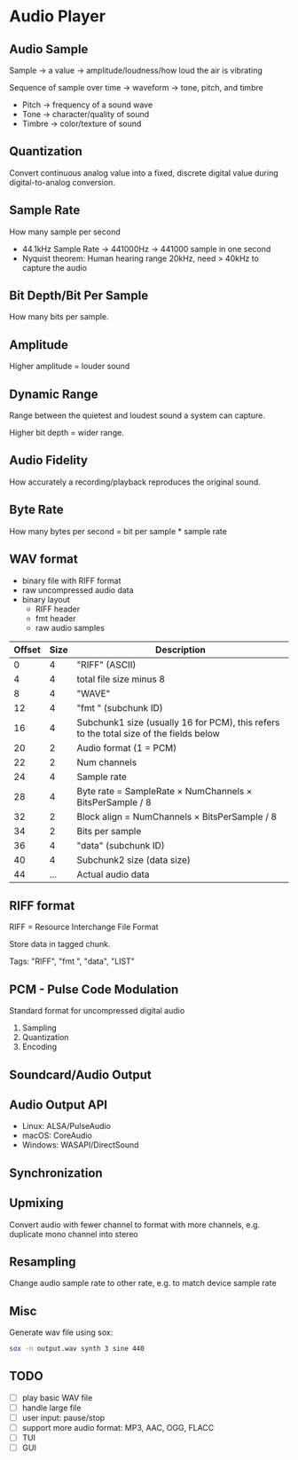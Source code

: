 # Audio Player

## Audio Sample

Sample -> a value -> amplitude/loudness/how loud the air is vibrating

Sequence of sample over time -> waveform -> tone, pitch, and timbre

- Pitch -> frequency of a sound wave
- Tone -> character/quality of sound
- Timbre -> color/texture of sound

## Quantization

Convert continuous analog value into a fixed, discrete digital value during digital-to-analog conversion.

## Sample Rate

How many sample per second

- 44.1kHz Sample Rate -> 441000Hz -> 441000 sample in one second
- Nyquist theorem: Human hearing range 20kHz, need > 40kHz to capture the audio

## Bit Depth/Bit Per Sample

How many bits per sample.

## Amplitude

Higher amplitude = louder sound

## Dynamic Range

Range between the quietest and loudest sound a system can capture.

Higher bit depth = wider range.

## Audio Fidelity

How accurately a recording/playback reproduces the original sound.

## Byte Rate

How many bytes per second = bit per sample * sample rate

## WAV format
- binary file with RIFF format
- raw uncompressed audio data
- binary layout
  - RIFF header
  - fmt header
  - raw audio samples

Offset | Size | Description
-------|------|------------
0      | 4    | "RIFF" (ASCII)
4      | 4    | total file size minus 8
8      | 4    | "WAVE"
12     | 4    | "fmt " (subchunk ID)
16     | 4    | Subchunk1 size (usually 16 for PCM), this refers to the total size of the fields below
20     | 2    | Audio format (1 = PCM)
22     | 2    | Num channels
24     | 4    | Sample rate
28     | 4    | Byte rate = SampleRate × NumChannels × BitsPerSample / 8
32     | 2    | Block align = NumChannels × BitsPerSample / 8
34     | 2    | Bits per sample
36     | 4    | "data" (subchunk ID)
40     | 4    | Subchunk2 size (data size)
44     | ...  | Actual audio data

## RIFF format

RIFF = Resource Interchange File Format

Store data in tagged chunk.

Tags: "RIFF", "fmt ", "data", "LIST"

## PCM - Pulse Code Modulation

Standard format for uncompressed digital audio

1. Sampling
2. Quantization
3. Encoding

## Soundcard/Audio Output

## Audio Output API
- Linux: ALSA/PulseAudio
- macOS: CoreAudio
- Windows: WASAPI/DirectSound

## Synchronization

## Upmixing

Convert audio with fewer channel to format with more channels, e.g. duplicate mono channel into stereo

## Resampling

Change audio sample rate to other rate, e.g. to match device sample rate

## Misc

Generate wav file using sox:

```bash
sox -n output.wav synth 3 sine 440
```

## TODO
- [ ] play basic WAV file
- [ ] handle large file
- [ ] user input: pause/stop
- [ ] support more audio format: MP3, AAC, OGG, FLACC
- [ ] TUI
- [ ] GUI
